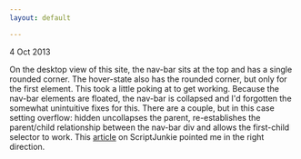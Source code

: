 ```yaml
---
layout: default

---
```

4 Oct 2013

On the desktop view of this site, the nav-bar sits at the top and has a single rounded corner. The hover-state also has the rounded corner, but only for the first element. This took a little poking at to get working. Because the nav-bar elements are floated, the nav-bar is collapsed and I'd forgotten the somewhat unintuitive fixes for this. There are a couple, but in this case setting overflow: hidden uncollapses the parent, re-establishes the parent/child relationship between the nav-bar div and allows the first-child selector to work. This [article](http://msdn.microsoft.com/en-us/magazine/dn201719.aspx) on ScriptJunkie pointed me in the right direction.